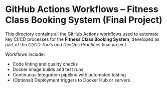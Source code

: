 # GitHub Actions Workflows – Fitness Class Booking System (Final Project)

This directory contains all the GitHub Actions workflows used to automate key CI/CD processes for the **Fitness Class Booking System**, developed as part of the *CI/CD Tools and DevOps Practices* final project.

Workflows include:
- Code linting and quality checks
- Docker image builds and test runs
- Continuous Integration pipeline with automated testing
- (Optional) Deployment triggers to Docker Hub or servers
